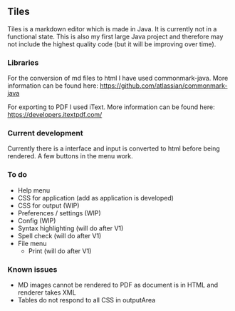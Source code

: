 ## Tiles
Tiles is a markdown editor which is made in Java. It is currently not in a functional state. This is also my first large Java project and therefore may not include the highest quality code (but it will be improving over time).

### Libraries
For the conversion of md files to html I have used commonmark-java. More information can be found here: https://github.com/atlassian/commonmark-java

For exporting to PDF I used iText. More information can be found here: https://developers.itextpdf.com/

### Current development
Currently there is a interface and input is converted to html before being rendered. A few buttons in the menu work.

### To do
* Help menu
* CSS for application (add as application is developed)
* CSS for output (WIP)
* Preferences / settings (WIP)
* Config (WIP)
* Syntax highlighting (will do after V1)
* Spell check (will do after V1)
* File menu
    * Print (will do after V1)

### Known issues
* MD images cannot be rendered to PDF as document is in HTML and renderer takes XML
* Tables do not respond to all CSS in outputArea
